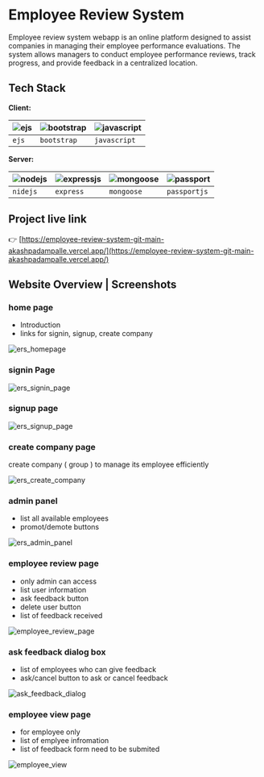 # Employee Review System

Employee review system webapp is an online platform designed to assist companies in managing their employee performance evaluations. The system allows managers to conduct employee performance reviews, track progress, and provide feedback in a centralized location.

## Tech Stack

**Client:** 

| ![ejs](https://github.com/akashpadampalle/habit-tracker/assets/45806342/50ae74f1-f883-46f1-a5ac-e85fa13a660c "ejs")  |   ![bootstrap](https://github.com/akashpadampalle/employee-review-system/assets/45806342/370f79cf-50a9-4fd7-baa0-f5f02e3328da) | ![javascript](https://github.com/akashpadampalle/habit-tracker/assets/45806342/44a16bc9-02ee-4235-85a9-354d9ba4f555 "javascript")                      |
| :-------- | :------- | :------------------------------- |
| `ejs`   | `bootstrap` | `javascript` |




**Server:** 

| ![nodejs](https://github.com/akashpadampalle/habit-tracker/assets/45806342/6c4aaecf-20b2-444d-ae90-7130d31586bb) | ![expressjs](https://github.com/akashpadampalle/habit-tracker/assets/45806342/caa0ef59-cfc3-45a0-9258-497653e6d17c)     | ![mongoose](https://github.com/akashpadampalle/habit-tracker/assets/45806342/e2e0bccc-4a9b-4a0d-a42f-226be3928d22)                      | ![passport](https://github.com/akashpadampalle/habit-tracker/assets/45806342/e5857f3b-f1a2-47c1-9a1e-6d3049199d18) |
| :-------- | :------- | :------------------------------- | :-------- |
| `nidejs`   | `express` | `mongoose` | `passportjs`   |


## Project live link

👉 [https://employee-review-system-git-main-akashpadampalle.vercel.app/](https://employee-review-system-git-main-akashpadampalle.vercel.app/)


## Website Overview | Screenshots

### home page
- Introduction
- links for signin, signup, create company

![ers_homepage](https://github.com/akashpadampalle/employee-review-system/assets/45806342/53824ed6-b362-425e-8e06-c0fe7fdbf1aa)

### signin Page

![ers_signin_page](https://github.com/akashpadampalle/employee-review-system/assets/45806342/26a017ba-8eb0-4419-b2e0-fce74524bd64)

### signup page

![ers_signup_page](https://github.com/akashpadampalle/employee-review-system/assets/45806342/1d4b1e9b-b8f9-4872-9055-392fa89d642b)

### create company page
create company ( group ) to manage its employee efficiently

![ers_create_company](https://github.com/akashpadampalle/employee-review-system/assets/45806342/c1c48090-95c7-4070-909a-8b2f9d1b3b00)

### admin panel
- list all available employees
- promot/demote buttons

![ers_admin_panel](https://github.com/akashpadampalle/employee-review-system/assets/45806342/4f6ac91f-4282-4935-90ed-b4c00e969749)


### employee review page 
- only admin can access
- list user information
- ask feedback button
- delete user button
- list of feedback received

![employee_review_page](https://github.com/akashpadampalle/employee-review-system/assets/45806342/f7adb22a-f515-4ab8-b2bd-d18d2132eadc)

### ask feedback dialog box
- list of employees who can give feedback
- ask/cancel button to ask or cancel feedback

![ask_feedback_dialog](https://github.com/akashpadampalle/employee-review-system/assets/45806342/29fb769f-312d-44ce-ab46-6612fc64d15d)

### employee view page
- for employee only
- list of emplyee infromation
- list of feedback form need to be submited

![employee_view](https://github.com/akashpadampalle/employee-review-system/assets/45806342/1d78a15f-1888-481e-ab26-5cce68fbb573)


